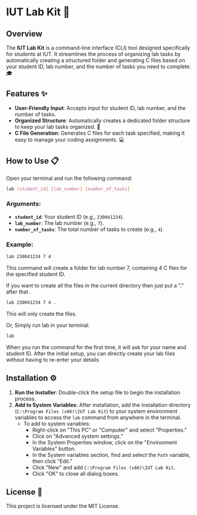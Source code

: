 # IUT Lab Kit 🚀

## Overview
The **IUT Lab Kit** is a command-line interface (CLI) tool designed specifically for students at IUT. It streamlines the process of organizing lab tasks by automatically creating a structured folder and generating C files based on your student ID, lab number, and the number of tasks you need to complete. 🎓

## Features ✨
- **User-Friendly Input**: Accepts input for student ID, lab number, and the number of tasks.
- **Organized Structure**: Automatically creates a dedicated folder structure to keep your lab tasks organized. 📂
- **C File Generation**: Generates C files for each task specified, making it easy to manage your coding assignments. 💻

## How to Use 📋
Open your terminal and run the following command:

```bash
lab [student_id] [lab_number] [number_of_tasks]
```

### Arguments:
- **`student_id`**: Your student ID (e.g., `230041234`).
- **`lab_number`**: The lab number (e.g., `7`).
- **`number_of_tasks`**: The total number of tasks to create (e.g., `4`).

### Example:
```bash
lab 230041234 7 4
```

This command will create a folder for lab number 7, containing 4 C files for the specified student ID.


If you want to create all the files in the current directory then just put a "." after that .
```bash
lab 230041234 7 4 .
```
This will only create the files.



Or,
Simply run lab in your terminal. 
```bash
lab
```

When you run the command for the first time, it will ask for your name and student ID.
After the initial setup, you can directly create your lab files without having to re-enter your details

## Installation ⚙️
1. **Run the Installer**: Double-click the setup file to begin the installation process.
2. **Add to System Variables**: After installation, add the installation directory (`C:\Program Files (x86)\IUT Lab Kit`) to your system environment variables to access the `lab` command from anywhere in the terminal.
   - To add to system variables:
     - Right-click on "This PC" or "Computer" and select "Properties."
     - Click on "Advanced system settings."
     - In the System Properties window, click on the "Environment Variables" button.
     - In the System variables section, find and select the `Path` variable, then click "Edit."
     - Click "New" and add `C:\Program Files (x86)\IUT Lab Kit`.
     - Click "OK" to close all dialog boxes.

## License 📄
This project is licensed under the MIT License.
